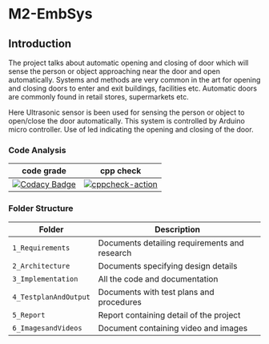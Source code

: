 # M2-EmbSys

## Introduction
The project talks about automatic opening and closing of door which will sense the person or object approaching near the door and open automatically. Systems and methods are very common in the art for opening and closing doors to enter and exit buildings, facilities etc. Automatic doors are commonly found in retail stores, supermarkets etc.

Here Ultrasonic sensor is been used for sensing the person or object to open/close the door automatically. This system is controlled by Arduino micro controller. Use of led indicating the opening and closing of the door.

### Code Analysis
|code grade| cpp check |
|-----|-----|
|[![Codacy Badge](https://app.codacy.com/project/badge/Grade/9706f4cc06ca4e06b3dfb15f58ccd5b4)](https://www.codacy.com/gh/Prajwal1261/M2-EmbSys/dashboard?utm_source=github.com&amp;utm_medium=referral&amp;utm_content=Prajwal1261/M2-EmbSys&amp;utm_campaign=Badge_Grade)|[![cppcheck-action](https://github.com/Prajwal1261/M2-EmbSys/actions/workflows/cppcheck.yml/badge.svg)](https://github.com/Prajwal1261/M2-EmbSys/actions/workflows/cppcheck.yml)|


### Folder Structure
Folder               | Description
-------------------  | -----------------------------------------
`1_Requirements`     | Documents detailing requirements and research
`2_Architecture`     | Documents specifying design details
`3_Implementation`   | All the code and documentation
`4_TestplanAndOutput`| Documents with test plans and procedures
`5_Report`           | Report containing detail of the project
`6_ImagesandVideos`  | Document containing video and images